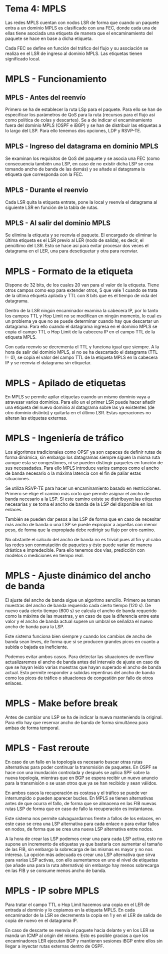 # Tema 4: MPLS

Las redes MPLS cuentan con nodos LSR de forma que cuando un paquete entra a un dominio MPLS es clasificado con una FEC, donde cada una de ellas tiene asociada una etiqueta de manera que el encaminamiento del paquete se hace en base a dicha etiqueta.

Cada FEC se define en función del tráfico del flujo y su asociación se realiza en el LSR de ingreso al dominio MPLS. Las etiquetas tienen significado local.

# MPLS - Funcionamiento

## MPLS - Antes del reenvío

Primero se ha de establecer la ruta LSp para el paquete. Para ello se han de especificar los parámetros de QoS para la ruta (recursos para el flujo así como política de colas y descartes). Se a de indicar el encaminamiento fuera del dominio MPLS (OSPF e iBGP) y se han de distribuir las etiquetas a lo largo del LSP. Para ello tenemos dos opciones, LDP y RSVP-TE.

## MPLS - Ingreso del datagrama en dominio MPLS

Se examinan los requisitos de QoS del paquete y se asocia una FEC (como consecuencia también una LSP, en caso de no existir dicha LSP se crea tomando ancho de banda de las demás) y se añade al datagrama la etiqueta que corresponda con la FEC.

## MPLS - Durante el reenvío

Cada LSR quita la etiqueta entrate, pone la local y reenvía el datagrama al siguiente LSR en función de la tabla de rutas.

## MPLS - Al salir del dominio MPLS

Se elimina la etiqueta y se reenvía el paquete. El encargado de eliminar la última etiqueta es el LSR previo al LER (nodo de salida), es decir, el penúltimo del LSR. Esto se hace así para evitar procesar dos veces el datagrama en el LER, una para desetiquetar y otra para reenviar.

# MPLS - Formato de la etiqueta

Dispone de 32 bits, de los cuales 20 van para el valor de la etiqueta. Tiene otros campos como exp para extender otros, S que vale 1 cuando se trata de la última etiqueta apilada y TTL con 8 bits que es el tiempo de vida del datagrama.

Dentro de la LSR ningún encaminador examina la cabecera IP, por lo tanto los campos TTL y Hop Limit no se modifican en ningún momento, lo cual es un problema ya que no se puede determinar cuando hay que descartar un datagrama. Para ello cuando el datagrama ingresa en el dominio MPLS se copia el campo TTL o Hop Limit de la cabecera IP en el campo TTL de la etiqueta MPLS.

Con cada reenvío se decrementa el TTL y funciona igual que siempre. A la hora de salir del dominio MPLS, si no se ha descartado el datagrama (TTL != 0), se copia el valor del campo TTL de la etiqueta MPLS en la cabecera IP y se reenvía el datagrama sin etiquetar.

# MPLS - Apilado de etiquetas

En MPLS se permite apilar etiquetas cuando un mismo dominio vaya a atravesar varios dominios. Para ello un el primer LSR puede hacer añadir una etiqueta del nuevo dominio al datagrama sobre las ya existentes (de otro dominio distinto) y quitarla en el último LSR. Estas operaciones no alteran las etiquetas externas.

# MPLS - Ingeniería de tráfico

Los algoritmos tradicionales como OPSF ya son capaces de definir rutas de forma dinámica, sin embargo los datagramas siempre siguen la misma ruta aunque esta se congestiones, ni se pueden distingir paquetes en función de sus necesadades. Para ello MPLS introduce varios campos como el ancho de banda necesario o la máxima latencia con el fin de paliar estas situaciones.

Se utiliza RSVP-TE para hacer un encaminamiento basado en restricciones. Primero se elige el camino más corto que permite asignar el ancho de banda necesario a la LSP. Si este camino existe se distribuyen las etiquetas necesarias y se toma el ancho de banda de la LSP del disponible en los enlaces.

También se pueden dar pesos a las LSP de forma que en caso de necesitar más ancho de banda o una LSP se puede expropiar a aquellas con menor peso, de forma que la expropiada debe redirigir su flujo por otro camino.

No obstante el calculo del ancho de banda no es trivial pues al fin y al cabo las redes son conmutación de paquetes y éste puede variar de manera drástica e impredecible. Para ello tenemos dos vías, predicción con modelos o mediciones en tiempo real.

# MPLS - Ajuste dinámico del ancho de banda

El ajuste del ancho de banda sigue un algoritmo sencillo. Primero se toman muestras del ancho de banda requerido cada cierto tiempo (120 s). De nuevo cada cierto tiempo (600 s) se calcula el ancho de banda requerido como la máxima de las muestras, y en caso de que la diferencia entre este valor y el ancho de banda actual supere un umbral se señaliza el nuevo ancho de banda para la LSP.

Este sistema funciona bien siempre y cuando los cambios de ancho de banda sean leves, de forma que si se producen grandes picos en cuanto a subida o bajada es ineficiente.

Podemos evitar ambos casos. Para detectar las situaciones de overflow actualizaremos el ancho de banda antes del intervalo de ajuste en caso de que se hayan leído varias muestras que hayan superado el ancho de banda actual. Esto permite responder a subidas repentinas del ancho de banda como los picos de tráfico o situaciones de congestión por fallo de otros enlaces.

# MPLS - Make before break

Antes de cambiar uns LSP se ha de indicar la nueva manteniendo la original. Para ello hay que reservar ancho de banda de forma simultánea para ambas de forma temporal.

# MPLS - Fast reroute

En caso de un fallo en la topología es necesario buscar otras rutas alternativas para poder continuar la transmisión de paquetes. En OSPF se hace con una inundación controlada y después se aplica SPF sobre la nueva topología, mientras que en BGP se espera recibir un nuevo anuncio para la transmisión o se usan otros que ya se han recibido y sean válidos.

En ambos casos la recuperación es costosa y el tráfico se puede ver interrumpido o pueden aparecer bucles. En MPLS se tienen alternativas antes de que ocurra el fallo, de forma que se almacena en las FIB nuevas rutas LSP de forma que en caso de fallo la recuperación es instantanea.

Este sistema nos permite salvaguardarnos frente a fallos de los enlaces, en este caso se crea una LSP alternativa para cada enlace o para evitar fallos en nodos, de forma que se crea una nueva LSP alternativa entre nodos.

A la hora de crear las LSP podemos crear una para cada LSP activa, esto no supone un incremento de etiquetas ya que bastaría con aumentar el tamaño de las FIB, sin embargo la sobrecarga de las mismas es mayor y no nos interesa. La opción más adecuada es crear una LSP alternativa que sirva para varias LSP activas, con ello aumentamos en uno el nivel de etiquetas (se añade una para la ruta alternativa) sin embargo hay menos sobrecarga en las FIB y se consume menos ancho de banda.

# MPLS - IP sobre MPLS

Para tratar el campo TTL o Hop Limit hacemos una copia en el LER de entrada al dominio y lo copiamos en la etiqueta MPLS. En cada encaminador de la LSR se decrementa la copia en 1 y en el LER de salida de copia de nuevo en el datagrama IP.

En caso de descarte se reenvía el paquete hacia delante y en los LER se manda un ICMP al origin del mismo. Esto es posible gracias a que los encaminadores LER ejecutan BGP y mantienen sesiones iBGP entre ellos sin llegar a inyectar rutas externas dentro de OSPF.